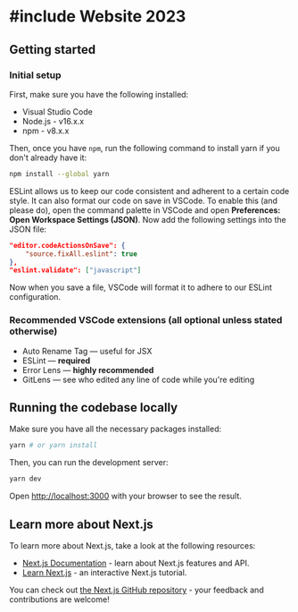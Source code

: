 # #include Website 2023

## Getting started

### Initial setup

First, make sure you have the following installed:

- Visual Studio Code
- Node.js - v16.x.x
- npm - v8.x.x

Then, once you have `npm`, run the following command to install yarn if you don't already have it:

```bash
npm install --global yarn
```

ESLint allows us to keep our code consistent and adherent to a certain code style. It can also format our code on save in VSCode. To enable this (and please do), open the command palette in VSCode and open **Preferences: Open Workspace Settings (JSON)**. Now add the following settings into the JSON file:

```json
"editor.codeActionsOnSave": {
    "source.fixAll.eslint": true
},
"eslint.validate": ["javascript"]
```

Now when you save a file, VSCode will format it to adhere to our ESLint configuration.

### Recommended VSCode extensions (all optional unless stated otherwise)

- Auto Rename Tag — useful for JSX
- ESLint — **required**
- Error Lens — **highly recommended**
- GitLens — see who edited any line of code while you're editing

## Running the codebase locally

Make sure you have all the necessary packages installed:

```bash
yarn # or yarn install
```

Then, you can run the development server:

```bash
yarn dev
```

Open [http://localhost:3000](http://localhost:3000) with your browser to see the result.

## Learn more about Next.js

To learn more about Next.js, take a look at the following resources:

- [Next.js Documentation](https://nextjs.org/docs) - learn about Next.js features and API.
- [Learn Next.js](https://nextjs.org/learn) - an interactive Next.js tutorial.

You can check out [the Next.js GitHub repository](https://github.com/vercel/next.js/) - your feedback and contributions are welcome!
